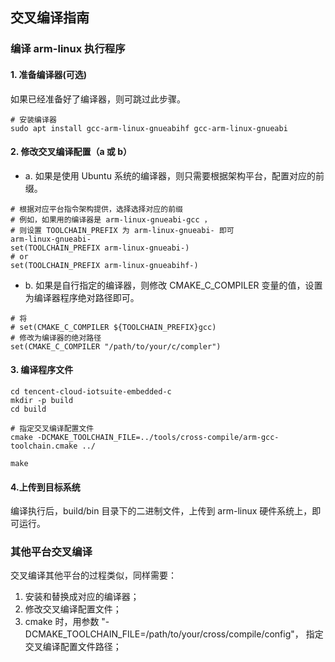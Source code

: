 ## 交叉编译指南
### 编译 arm-linux 执行程序
#### 1. 准备编译器(可选)

如果已经准备好了编译器，则可跳过此步骤。

``` shell
# 安装编译器
sudo apt install gcc-arm-linux-gnueabihf gcc-arm-linux-gnueabi
```

#### 2. 修改交叉编译配置（a 或 b）
- a. 如果是使用 Ubuntu 系统的编译器，则只需要根据架构平台，配置对应的前缀。
```shell
# 根据对应平台指令架构提供，选择选择对应的前缀
# 例如，如果用的编译器是 arm-linux-gnueabi-gcc ，
# 则设置 TOOLCHAIN_PREFIX 为 arm-linux-gnueabi- 即可
arm-linux-gnueabi-
set(TOOLCHAIN_PREFIX arm-linux-gnueabi-)
# or 
set(TOOLCHAIN_PREFIX arm-linux-gnueabihf-)
```

- b. 如果是自行指定的编译器，则修改 CMAKE_C_COMPILER 变量的值，设置为编译器程序绝对路径即可。

```shell
# 将
# set(CMAKE_C_COMPILER ${TOOLCHAIN_PREFIX}gcc)
# 修改为编译器的绝对路径
set(CMAKE_C_COMPILER "/path/to/your/c/compler")
```

#### 3. 编译程序文件
```shell
cd tencent-cloud-iotsuite-embedded-c
mkdir -p build
cd build

# 指定交叉编译配置文件
cmake -DCMAKE_TOOLCHAIN_FILE=../tools/cross-compile/arm-gcc-toolchain.cmake ../

make
```

#### 4.上传到目标系统
编译执行后，build/bin 目录下的二进制文件，上传到 arm-linux
硬件系统上，即可运行。

### 其他平台交叉编译
交叉编译其他平台的过程类似，同样需要：
1. 安装和替换成对应的编译器；
2. 修改交叉编译配置文件；
3. cmake 时，用参数 "-DCMAKE_TOOLCHAIN_FILE=/path/to/your/cross/compile/config"，
   指定交叉编译配置文件路径；

